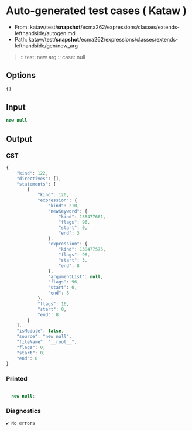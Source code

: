 # Auto-generated test cases ( Kataw )
- From: kataw/test/__snapshot__/ecma262/expressions/classes/extends-lefthandside/autogen.md
- Path: kataw/test/__snapshot__/ecma262/expressions/classes/extends-lefthandside/gen/new_arg
> :: test: new arg
> :: case: null
## Options

`````js
{}
`````
## Input

`````js
new null
`````
## Output

### CST

```javascript
{
    "kind": 122,
    "directives": [],
    "statements": [
        {
            "kind": 120,
            "expression": {
                "kind": 210,
                "newKeyword": {
                    "kind": 138477661,
                    "flags": 96,
                    "start": 0,
                    "end": 3
                },
                "expression": {
                    "kind": 138477575,
                    "flags": 96,
                    "start": 3,
                    "end": 8
                },
                "argumentList": null,
                "flags": 96,
                "start": 0,
                "end": 8
            },
            "flags": 16,
            "start": 0,
            "end": 8
        }
    ],
    "isModule": false,
    "source": "new null",
    "fileName": "__root__",
    "flags": 0,
    "start": 0,
    "end": 8
}
```

### Printed

```javascript

  new null;

```

### Diagnostics

```javascript
✔ No errors
```


